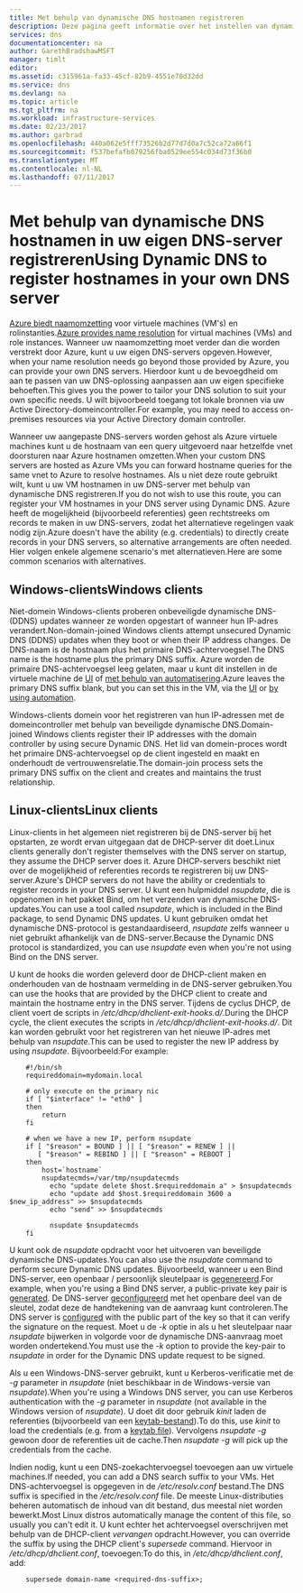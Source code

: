 ```yaml
---
title: Met behulp van dynamische DNS hostnamen registreren
description: Deze pagina geeft informatie over het instellen van dynamische DNS hostnamen in uw eigen DNS-servers registreren.
services: dns
documentationcenter: na
author: GarethBradshawMSFT
manager: timlt
editor: 
ms.assetid: c315961a-fa33-45cf-82b9-4551e70d32dd
ms.service: dns
ms.devlang: na
ms.topic: article
ms.tgt_pltfrm: na
ms.workload: infrastructure-services
ms.date: 02/23/2017
ms.author: garbrad
ms.openlocfilehash: 440a062e5fff73526b2d77d7d0a7c52ca72a66f1
ms.sourcegitcommit: f537befafb079256fba0529ee554c034d73f36b0
ms.translationtype: MT
ms.contentlocale: nl-NL
ms.lasthandoff: 07/11/2017
---
```

# <a name="using-dynamic-dns-to-register-hostnames-in-your-own-dns-server"></a><span data-ttu-id="502d0-103">Met behulp van dynamische DNS hostnamen in uw eigen DNS-server registreren</span><span class="sxs-lookup"><span data-stu-id="502d0-103">Using Dynamic DNS to register hostnames in your own DNS server</span></span>
<span data-ttu-id="502d0-104">[Azure biedt naamomzetting](virtual-networks-name-resolution-for-vms-and-role-instances.md) voor virtuele machines (VM's) en rolinstanties.</span><span class="sxs-lookup"><span data-stu-id="502d0-104">[Azure provides name resolution](virtual-networks-name-resolution-for-vms-and-role-instances.md) for virtual machines (VMs) and role instances.</span></span> <span data-ttu-id="502d0-105">Wanneer uw naamomzetting moet verder dan die worden verstrekt door Azure, kunt u uw eigen DNS-servers opgeven.</span><span class="sxs-lookup"><span data-stu-id="502d0-105">However, when your name resolution needs go beyond those provided by Azure, you can provide your own DNS servers.</span></span> <span data-ttu-id="502d0-106">Hierdoor kunt u de bevoegdheid om aan te passen van uw DNS-oplossing aanpassen aan uw eigen specifieke behoeften.</span><span class="sxs-lookup"><span data-stu-id="502d0-106">This gives you the power to tailor your DNS solution to suit your own specific needs.</span></span> <span data-ttu-id="502d0-107">U wilt bijvoorbeeld toegang tot lokale bronnen via uw Active Directory-domeincontroller.</span><span class="sxs-lookup"><span data-stu-id="502d0-107">For example, you may need to access on-premises resources via your Active Directory domain controller.</span></span>

<span data-ttu-id="502d0-108">Wanneer uw aangepaste DNS-servers worden gehost als Azure virtuele machines kunt u de hostnaam van een query uitgevoerd naar hetzelfde vnet doorsturen naar Azure hostnamen omzetten.</span><span class="sxs-lookup"><span data-stu-id="502d0-108">When your custom DNS servers are hosted as Azure VMs you can forward hostname queries for the same vnet to Azure to resolve hostnames.</span></span> <span data-ttu-id="502d0-109">Als u niet deze route gebruikt wilt, kunt u uw VM hostnamen in uw DNS-server met behulp van dynamische DNS registreren.</span><span class="sxs-lookup"><span data-stu-id="502d0-109">If you do not wish to use this route, you can register your VM hostnames in your DNS server using Dynamic DNS.</span></span>  <span data-ttu-id="502d0-110">Azure heeft de mogelijkheid (bijvoorbeeld referenties) geen rechtstreeks om records te maken in uw DNS-servers, zodat het alternatieve regelingen vaak nodig zijn.</span><span class="sxs-lookup"><span data-stu-id="502d0-110">Azure doesn't have the ability (e.g. credentials) to directly create records in your DNS servers, so alternative arrangements are often needed.</span></span> <span data-ttu-id="502d0-111">Hier volgen enkele algemene scenario's met alternatieven.</span><span class="sxs-lookup"><span data-stu-id="502d0-111">Here are some common scenarios with alternatives.</span></span>

## <a name="windows-clients"></a><span data-ttu-id="502d0-112">Windows-clients</span><span class="sxs-lookup"><span data-stu-id="502d0-112">Windows clients</span></span>
<span data-ttu-id="502d0-113">Niet-domein Windows-clients proberen onbeveiligde dynamische DNS-(DDNS) updates wanneer ze worden opgestart of wanneer hun IP-adres verandert.</span><span class="sxs-lookup"><span data-stu-id="502d0-113">Non-domain-joined Windows clients attempt unsecured Dynamic DNS (DDNS) updates when they boot or when their IP address changes.</span></span> <span data-ttu-id="502d0-114">De DNS-naam is de hostnaam plus het primaire DNS-achtervoegsel.</span><span class="sxs-lookup"><span data-stu-id="502d0-114">The DNS name is the hostname plus the primary DNS suffix.</span></span> <span data-ttu-id="502d0-115">Azure worden de primaire DNS-achtervoegsel leeg gelaten, maar u kunt dit instellen in de virtuele machine de [UI](https://technet.microsoft.com/library/cc794784.aspx) of [met behulp van automatisering](https://social.technet.microsoft.com/forums/windowsserver/3720415a-6a9a-4bca-aa2a-6df58a1a47d7/change-primary-dns-suffix).</span><span class="sxs-lookup"><span data-stu-id="502d0-115">Azure leaves the primary DNS suffix blank, but you can set this in the VM, via the [UI](https://technet.microsoft.com/library/cc794784.aspx) or [by using automation](https://social.technet.microsoft.com/forums/windowsserver/3720415a-6a9a-4bca-aa2a-6df58a1a47d7/change-primary-dns-suffix).</span></span>

<span data-ttu-id="502d0-116">Windows-clients domein voor het registreren van hun IP-adressen met de domeincontroller met behulp van beveiligde dynamische DNS.</span><span class="sxs-lookup"><span data-stu-id="502d0-116">Domain-joined Windows clients register their IP addresses with the domain controller by using secure Dynamic DNS.</span></span> <span data-ttu-id="502d0-117">Het lid van domein-proces wordt het primaire DNS-achtervoegsel op de client ingesteld en maakt en onderhoudt de vertrouwensrelatie.</span><span class="sxs-lookup"><span data-stu-id="502d0-117">The domain-join process sets the primary DNS suffix on the client and creates and maintains the trust relationship.</span></span>

## <a name="linux-clients"></a><span data-ttu-id="502d0-118">Linux-clients</span><span class="sxs-lookup"><span data-stu-id="502d0-118">Linux clients</span></span>
<span data-ttu-id="502d0-119">Linux-clients in het algemeen niet registreren bij de DNS-server bij het opstarten, ze wordt ervan uitgegaan dat de DHCP-server dit doet.</span><span class="sxs-lookup"><span data-stu-id="502d0-119">Linux clients generally don't register themselves with the DNS server on startup, they assume the DHCP server does it.</span></span> <span data-ttu-id="502d0-120">Azure DHCP-servers beschikt niet over de mogelijkheid of referenties records te registreren bij uw DNS-server.</span><span class="sxs-lookup"><span data-stu-id="502d0-120">Azure's DHCP servers do not have the ability or credentials to register records in your DNS server.</span></span>  <span data-ttu-id="502d0-121">U kunt een hulpmiddel *nsupdate*, die is opgenomen in het pakket Bind, om het verzenden van dynamische DNS-updates.</span><span class="sxs-lookup"><span data-stu-id="502d0-121">You can use a tool called *nsupdate*, which is included in the Bind package, to send Dynamic DNS updates.</span></span> <span data-ttu-id="502d0-122">U kunt gebruiken omdat het dynamische DNS-protocol is gestandaardiseerd, *nsupdate* zelfs wanneer u niet gebruikt afhankelijk van de DNS-server.</span><span class="sxs-lookup"><span data-stu-id="502d0-122">Because the Dynamic DNS protocol is standardized, you can use *nsupdate* even when you're not using Bind on the DNS server.</span></span>

<span data-ttu-id="502d0-123">U kunt de hooks die worden geleverd door de DHCP-client maken en onderhouden van de hostnaam vermelding in de DNS-server gebruiken.</span><span class="sxs-lookup"><span data-stu-id="502d0-123">You can use the hooks that are provided by the DHCP client to create and maintain the hostname entry in the DNS server.</span></span> <span data-ttu-id="502d0-124">Tijdens de cyclus DHCP, de client voert de scripts in */etc/dhcp/dhclient-exit-hooks.d/*.</span><span class="sxs-lookup"><span data-stu-id="502d0-124">During the DHCP cycle, the client executes the scripts in */etc/dhcp/dhclient-exit-hooks.d/*.</span></span> <span data-ttu-id="502d0-125">Dit kan worden gebruikt voor het registreren van het nieuwe IP-adres met behulp van *nsupdate*.</span><span class="sxs-lookup"><span data-stu-id="502d0-125">This can be used to register the new IP address by using *nsupdate*.</span></span> <span data-ttu-id="502d0-126">Bijvoorbeeld:</span><span class="sxs-lookup"><span data-stu-id="502d0-126">For example:</span></span>

        #!/bin/sh
        requireddomain=mydomain.local

        # only execute on the primary nic
        if [ "$interface" != "eth0" ]
        then
            return
        fi

        # when we have a new IP, perform nsupdate
        if [ "$reason" = BOUND ] || [ "$reason" = RENEW ] ||
           [ "$reason" = REBIND ] || [ "$reason" = REBOOT ]
        then
            host=`hostname`
            nsupdatecmds=/var/tmp/nsupdatecmds
              echo "update delete $host.$requireddomain a" > $nsupdatecmds
              echo "update add $host.$requireddomain 3600 a $new_ip_address" >> $nsupdatecmds
              echo "send" >> $nsupdatecmds

              nsupdate $nsupdatecmds
        fi

        
        

<span data-ttu-id="502d0-127">U kunt ook de *nsupdate* opdracht voor het uitvoeren van beveiligde dynamische DNS-updates.</span><span class="sxs-lookup"><span data-stu-id="502d0-127">You can also use the *nsupdate* command to perform secure Dynamic DNS updates.</span></span> <span data-ttu-id="502d0-128">Bijvoorbeeld, wanneer u een Bind DNS-server, een openbaar / persoonlijk sleutelpaar is [gegenereerd](http://linux.yyz.us/nsupdate/).</span><span class="sxs-lookup"><span data-stu-id="502d0-128">For example, when you're using a Bind DNS server, a public-private key pair is [generated](http://linux.yyz.us/nsupdate/).</span></span>  <span data-ttu-id="502d0-129">De DNS-server [geconfigureerd](http://linux.yyz.us/dns/ddns-server.html) met het openbare deel van de sleutel, zodat deze de handtekening van de aanvraag kunt controleren.</span><span class="sxs-lookup"><span data-stu-id="502d0-129">The DNS server is [configured](http://linux.yyz.us/dns/ddns-server.html) with the public part of the key so that it can verify the signature on the request.</span></span> <span data-ttu-id="502d0-130">Moet u de *-k* optie in als u het sleutelpaar naar *nsupdate* bijwerken in volgorde voor de dynamische DNS-aanvraag moet worden ondertekend.</span><span class="sxs-lookup"><span data-stu-id="502d0-130">You must use the *-k* option to provide the key-pair to *nsupdate* in order for the Dynamic DNS update request to be signed.</span></span>

<span data-ttu-id="502d0-131">Als u een Windows-DNS-server gebruikt, kunt u Kerberos-verificatie met de *-g* parameter in *nsupdate* (niet beschikbaar in de Windows-versie van *nsupdate*).</span><span class="sxs-lookup"><span data-stu-id="502d0-131">When you're using a Windows DNS server, you can use Kerberos authentication with the *-g* parameter in *nsupdate* (not available in the Windows version of *nsupdate*).</span></span> <span data-ttu-id="502d0-132">U doet dit door gebruik *kinit* laden de referenties (bijvoorbeeld van een [keytab-bestand](http://www.itadmintools.com/2011/07/creating-kerberos-keytab-files.html)).</span><span class="sxs-lookup"><span data-stu-id="502d0-132">To do this, use *kinit* to load the credentials (e.g. from a [keytab file](http://www.itadmintools.com/2011/07/creating-kerberos-keytab-files.html)).</span></span> <span data-ttu-id="502d0-133">Vervolgens *nsupdate -g* gewoon door de referenties uit de cache.</span><span class="sxs-lookup"><span data-stu-id="502d0-133">Then *nsupdate -g* will pick up the credentials from the cache.</span></span>

<span data-ttu-id="502d0-134">Indien nodig, kunt u een DNS-zoekachtervoegsel toevoegen aan uw virtuele machines.</span><span class="sxs-lookup"><span data-stu-id="502d0-134">If needed, you can add a DNS search suffix to your VMs.</span></span> <span data-ttu-id="502d0-135">Het DNS-achtervoegsel is opgegeven in de */etc/resolv.conf* bestand.</span><span class="sxs-lookup"><span data-stu-id="502d0-135">The DNS suffix is specified in the */etc/resolv.conf* file.</span></span> <span data-ttu-id="502d0-136">De meeste Linux-distributies beheren automatisch de inhoud van dit bestand, dus meestal niet worden bewerkt.</span><span class="sxs-lookup"><span data-stu-id="502d0-136">Most Linux distros automatically manage the content of this file, so usually you can't edit it.</span></span> <span data-ttu-id="502d0-137">U kunt echter het achtervoegsel overschrijven met behulp van de DHCP-client *vervangen* opdracht.</span><span class="sxs-lookup"><span data-stu-id="502d0-137">However, you can override the suffix by using the DHCP client's *supersede* command.</span></span> <span data-ttu-id="502d0-138">Hiervoor in */etc/dhcp/dhclient.conf*, toevoegen:</span><span class="sxs-lookup"><span data-stu-id="502d0-138">To do this, in */etc/dhcp/dhclient.conf*, add:</span></span>

        supersede domain-name <required-dns-suffix>;

